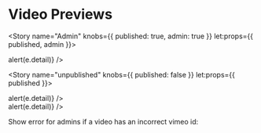<script lang="ts">
  import { Story } from 'kitbook';
  import PreviewVideo from './PreviewVideo.svelte';

  import type { Hit } from 'instantsearch.js';
  import type { IVideo, IVimeoVideo } from '@hvsb/types';
  let video: Partial<Hit & IVideo & IVimeoVideo> = {
    verseIds: ['MAT.5.3'],
    bookIds: ['MAT'],
    chapterIds: ['MAT.5'],
    id: '417839671',
  };
</script>

# Video Previews

<Story name="Admin" knobs={{ published: true, admin: true }} let:props={{ published, admin }}>
  <div class="p-2">
    <PreviewVideo {admin} video={{ ...video, published, title: null }} on:deleteVideo={(e) => alert(e.detail)} />
  </div>
</Story>

<Story name="unpublished" knobs={{ published: false }} let:props={{ published }}>
  <div class="p-2">
    <PreviewVideo video={{ ...video, published }} on:deleteVideo={(e) => alert(e.detail)} />
  </div>
</Story>

<Story name="wrong id">
  <div class="p-2">
    <PreviewVideo
      admin
      video={{ ...video, id: '413420348' }}
      on:deleteVideo={(e) => alert(e.detail)} />
  </div>
</Story>

Show error for admins if a video has an incorrect vimeo id:
